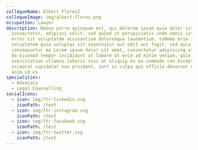 ```yaml
---
collegueName: Albert Flores2
collegueImage: img/albert-flores.png
occupation: Lawyer
description: Neque porro quisquam est, qui dolorem ipsum quia dolor sit amet,
  consectetur, adipisci velit, sed quSed ut perspiciatis unde omnis iste natus
  error sit voluptatem accusantium doloremque laudantium, toNemo enim ipsam
  voluptatem quia voluptas sit aspernatur aut odit aut fugit, sed quia
  consequuntur ma Lorem ipsum dolor sit amet, consectetur adipiscing elit, sed
  do eiusmod tempor incididunt ut labore Ut enim ad minim veniam, quis nostrud
  exercitation ullamco laboris nisi ut aliquip ex ea commodo con Excepteur sint
  occaecat cupidatat non proident, sunt in culpa qui officia deserunt mollit
  anim id es
specialities:
  - Advocacy
  - Legal Counselling
socialIcons:
  - icon: img/ftr-linkedin.svg
    iconPath: /test
  - icon: img/ftr-instagram.svg
    iconPath: /test
  - icon: img/ftr-facebook.svg
    iconPath: /test
  - icon: img/ftr-twitter.svg
    iconPath: /test
---
```

